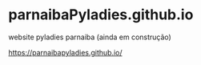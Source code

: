 # parnaibaPyladies.github.io
website pyladies parnaiba (ainda em construção)

https://parnaibapyladies.github.io/
